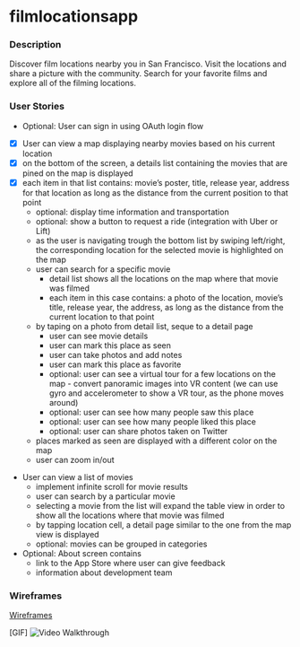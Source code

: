 # filmlocationsapp

### Description

Discover film locations nearby you in San Francisco. Visit the locations and share a picture with the community. Search for your favorite films and explore all of the filming locations.  

### User Stories
* Optional: User can sign in using OAuth login flow
- [X] User can view a map displaying nearby movies based on his current location
- [X] on the bottom of the screen, a details list containing the movies that are pined on the map is displayed
- [X] each item in that list contains: movie’s poster, title, release year, address for that location as long as the distance from the current position to that point
    * optional: display time information and transportation
    * optional: show a button to request a ride (integration with Uber or Lift) 
    * as the user is navigating trough the bottom list by swiping left/right, the corresponding location for the selected movie is highlighted on the map
    * user can search for a specific movie
        * detail list shows all the locations on the map where that movie was filmed
        * each item in this case contains: a photo of the location, movie’s title, release year, the address, as long as the distance from the current location to that point 
    * by taping on a photo from detail list, seque to a detail page
        * user can see movie details
        * user can mark this place as seen
        * user can take photos and add notes
        * user can mark this place as favorite
        * optional: user can see a virtual tour for a few locations on the map - convert panoramic images into VR content (we can use gyro and accelerometer to show a VR tour, as the phone moves around)
        * optional: user can see how many people saw this place
        * optional: user can see how many people liked this place
        * optional: user can share photos taken on Twitter
    * places marked as seen are displayed with a different color on the map
    * user can zoom in/out
* User can view a list of movies
    * implement infinite scroll for movie results
    * user can search by a particular movie
    * selecting a movie from the list will expand the table view in order to show all the locations where that movie was filmed
    * by tapping location cell, a detail page similar to the one from the map view is displayed
    * optional: movies can be grouped in categories
* Optional: About screen contains 
    * link to the App Store where user can give feedback
    * information about development team

### Wireframes

[Wireframes](https://github.com/FilmLocations/filmlocationsapp/blob/master/wireframes/README.md)

[GIF]
<img src='http://i.imgur.com/8570Ll1.gif' title='Video Walkthrough' width='' alt='Video Walkthrough' />


